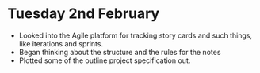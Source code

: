 # Tuesday 2nd February

* Looked into the Agile platform for tracking story cards and such things, like iterations and sprints.
* Began thinking about the structure and the rules for the notes
* Plotted some of the outline project specification out.
